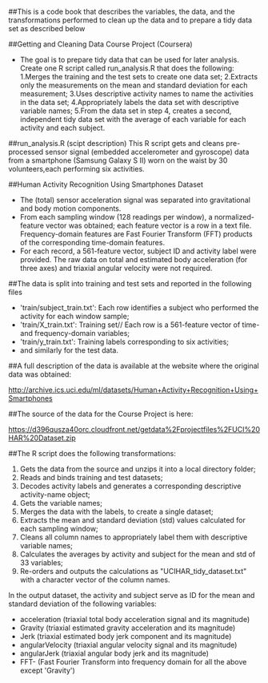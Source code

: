 ##This is a code book that describes the variables, the data, and the transformations performed to clean up the data and to prepare a tidy data set as described below 

##Getting and Cleaning Data Course Project (Coursera)
- The goal is to prepare tidy data that can be used for later analysis.
Create one R script called run_analysis.R that does the following: 
1.Merges the training and the test sets to create one data set;
2.Extracts only the measurements on the mean and standard deviation for each measurement;
3.Uses descriptive activity names to name the activities in the data set;
4.Appropriately labels the data set with descriptive variable names;
5.From the data set in step 4, creates a second, independent tidy data set with the average of each variable for each activity and each subject.

##run_analysis.R (scipt description)
This R script gets and cleans pre-processed sensor signal (embedded accelerometer and gyroscope) data 
from a smartphone (Samsung Galaxy S II) worn on the waist by 30 volunteers,each performing six activities.

##Human Activity Recognition Using Smartphones Dataset
- The (total) sensor acceleration signal was separated into gravitational and body motion components.
- From each sampling window (128 readings per window), a normalized-feature vector was obtained;
each feature vector is a row in a text file. Frequency-domain features are Fast Fourier Transform (FFT)
products of the corresponding time-domain features.
- For each record, a 561-feature vector, subject ID and activity label were provided. The raw data on
total and estimated body acceleration (for three axes) and triaxial angular velocity were not required.

##The data is split into training and test sets and reported in the following files
- 'train/subject_train.txt': Each row identifies a subject who performed the activity for each window sample;
- 'train/X_train.txt': Training set// Each row is a 561-feature vector of time- and frequency-domain variables;
- 'train/y_train.txt': Training labels corresponding to six activities;
- and similarly for the test data.

##A full description of the data is available at the website where the original data was obtained:

http://archive.ics.uci.edu/ml/datasets/Human+Activity+Recognition+Using+Smartphones

##The source of the data for the Course Project is here:

https://d396qusza40orc.cloudfront.net/getdata%2Fprojectfiles%2FUCI%20HAR%20Dataset.zip

##The R script does the following transformations:
1. Gets the data from the source and unzips it into a local directory folder;
2. Reads and binds training and test datasets;
3. Decodes activity labels and generates a corresponding descriptive activity-name object;
4. Gets the variable names;
5. Merges the data with the labels, to create a single dataset;
6. Extracts the mean and standard deviation (std) values calculated for each sampling window;
7. Cleans all column names to appropriately label them with descriptive variable names;
8. Calculates the averages by activity and subject for the mean and std of 33 variables;
9. Re-orders and outputs the calculations as "UCIHAR_tidy_dataset.txt" with a character vector of the column names.

In the output dataset, the activity and subject serve as ID for the mean and standard deviation of
the following variables:
- acceleration (triaxial total body acceleration signal and its magnitude)
- Gravity (triaxial estimated gravity acceleration and its magnitude)
- Jerk (triaxial estimated body jerk component and its magnitude)
- angularVelocity (triaxial angular velocity signal and its magnitude)
- angularJerk (triaxial angular body jerk and its magnitude)
- FFT- (Fast Fourier Transform into frequency domain for all the above except 'Gravity')
